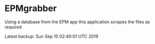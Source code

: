 # EPMgrabber
Using a database from the EPM app this application scrapes the files as required


Latest backup: Sun Sep 15 02:40:01 UTC 2019

